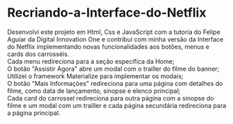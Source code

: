 # Recriando-a-Interface-do-Netflix   
   
Desenvolvi este projeto em Html, Css e JavaScript com a tutoria do Felipe Aguiar da Digital Innovation One e contribui com minha versão da Interface do Netflix implementando novas funcionalidades aos botões, menus e cards dos carrosséis.   
Cada menu redireciona para a seção específica da Home;   
O botão "Assistir Agora" abre um modal com o trailler do filme do banner;   
Utilizei o framework Materialize para implementar os modais;   
O botão "Mais Informações" redireciona para uma página com detalhes do filme, como data de lançamento, sinopse e elenco principal;   
Cada card do carrossel redireciona para outra página com a sinopse do filme e um modal com um trailler e cada página secundária redireciona para a página principal.
